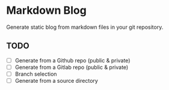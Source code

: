 # Markdown Blog
Generate static blog from markdown files in your git repository.

## TODO
- [ ] Generate from a Github repo (public & private)
- [ ] Generate from a Gitlab repo (public & private)
- [ ] Branch selection
- [ ] Generate from a source directory
